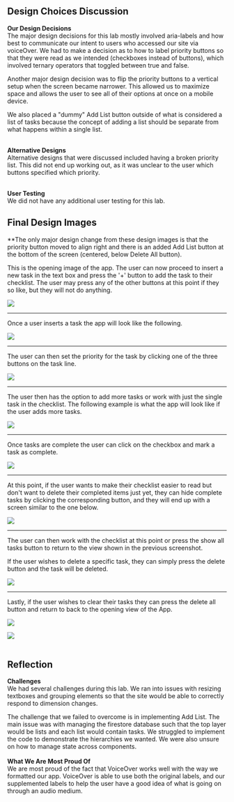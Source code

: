 Design Choices Discussion
------------------------------------------------------
**Our Design Decisions** <br>
The major design decisions for this lab mostly involved aria-labels and how best to communicate our intent to users who 
accessed our site via voiceOver. We had to make a decision as to how to label priority buttons so that they were read as 
we intended (checkboxes instead of buttons), which involved ternary operators that toggled between true and false.

Another major design decision was to flip the priority buttons to a vertical setup when the screen became narrower. This 
allowed us to maximize space and allows the user to see all of their options at once on a mobile device. 

We also placed a "dummy" Add List button outside of what is considered a list of tasks because the concept of adding a
list should be separate from what happens within a single list.
<br>
<br>

**Alternative Designs** <br>
Alternative designs that were discussed included having a broken priority list. This did not end up working out, as it 
was unclear to the user which buttons specified which priority.
<br>
<br>

**User Testing** <br>
We did not have any additional user testing for this lab.

Final Design Images
------------------------------------------------------

**The only major design change from these design images is that the priority button moved to align right and there is an
added Add List button at the bottom of the screen (centered, below Delete All button).

This is the opening image of the app. The user can now proceed to insert a new task in the text box and press the '+'
button to add the task to their checklist. The user may press any of the other buttons at this point if they so like, but
they will not do anything.

![](Screenshots/openApp.png)

-----

Once a user inserts a task the app will look like the following.

![](Screenshots/oneTask.png)

----

The user can then set the priority for the task by clicking one of the three buttons on the task line.

![](Screenshots/oneTask_priority.png)

----

The user then has the option to add more tasks or work with just the single task in the checklist. The following example 
is what the app will look like if the user adds more tasks.

![](Screenshots/moreTasks.png)

----

Once tasks are complete the user can click on the checkbox and mark a task as complete.

![](Screenshots/someChecked.png)

----

At this point, if the user wants to make their checklist easier to read but don't want to delete their completed items 
just yet, they can hide complete tasks by clicking the corresponding button, and they will end up with a screen similar 
to the one below.

![](Screenshots/hideCompleted.png)

----

The user can then work with the checklist at this point or press the show all tasks button to return to the view shown 
in the previous screenshot.

If the user wishes to delete a specific task, they can simply press the delete button and the task will be deleted.

![](Screenshots/deleteTask.png)

----

Lastly, if the user wishes to clear their tasks they can press the delete all button and return to back to the opening 
view of the App.

![](Screenshots/allChecked.png)

![](Screenshots/openApp.png)
<br><br>

Reflection
------------------------------------------------------
**Challenges**<br>
We had several challenges during this lab. We ran into issues with resizing textboxes and grouping elements so that the 
site would be able to correctly respond to dimension changes. 

The challenge that we failed to overcome is in implementing Add List. The main issue was with managing the firestore database
such that the top layer would be lists and each list would contain tasks. We struggled to implement the code to demonstrate
the hierarchies we wanted. We were also unsure on how to manage state across components.
<br>
<br>
**What We Are Most Proud Of**<br>
We are most proud of the fact that VoiceOver works well with the way we formatted our app. VoiceOver is able to use both 
the original labels, and our supplemented labels to help the user have a good idea of what is going on through an audio 
medium.